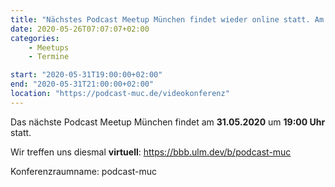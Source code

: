 ```yaml
---
title: "Nächstes Podcast Meetup München findet wieder online statt. Am Sonntag, 31.05.2020 ab 19 Uhr unter https://bbb.ulm.dev/b/podcast-muc"
date: 2020-05-26T07:07:07+02:00
categories:
    - Meetups
    - Termine

start: "2020-05-31T19:00:00+02:00"
end: "2020-05-31T21:00:00+02:00"
location: "https://podcast-muc.de/videokonferenz"
---
```

Das nächste Podcast Meetup München findet am 
__31.05.2020__
um
__19:00 Uhr__
statt. 

Wir treffen uns diesmal __virtuell__:
https://bbb.ulm.dev/b/podcast-muc

Konferenzraumname: podcast-muc
